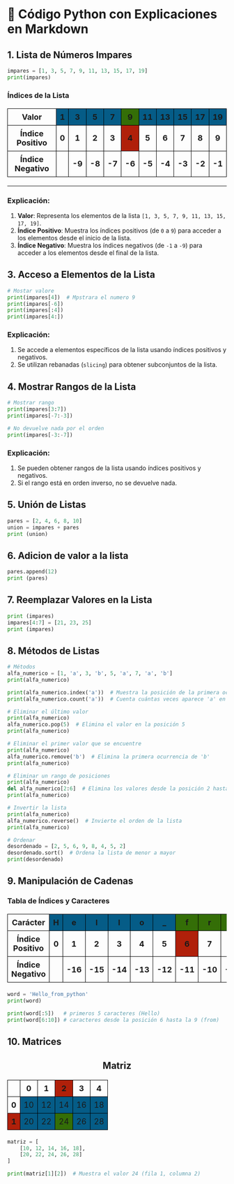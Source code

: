 <style>
    table {
        border-collapse: collapse;
        width: 50%;
        margin: 20px auto;
    }
    th, td {
        border: 1px solid #000;
        padding: 8px;
        text-align: center;
    }
    .data {
        background-color:rgb(5, 92, 135);
    }
    .prev {
        background-color:rgb(110, 82, 7);
    }
    .check {
        background-color:rgb(52, 110, 7);
    }
    .select {
        background-color:rgb(176, 32, 10);
    }
</style>

# 🧮 Código Python con Explicaciones en Markdown

## **1. Lista de Números Impares**
```python
impares = [1, 3, 5, 7, 9, 11, 13, 15, 17, 19]
print(impares)
```
###  Índices de la Lista
<table style="font-size: 18px; border-collapse: collapse; width: 100%;">
  <thead>
    <tr>
      <th style="border: 1px solid #000; padding: 8px;">Valor</th>
      <th class="data" style="border: 1px solid #000; padding: 8px;">1</th>
      <th class="data" style="border: 1px solid #000; padding: 8px;">3</th>
      <th class="data" style="border: 1px solid #000; padding: 8px;">5</th>
      <th class="data" style="border: 1px solid #000; padding: 8px;">7</th>
      <th class="check" style="border: 1px solid #000; padding: 8px;">9</th>
      <th class="data" style="border: 1px solid #000; padding: 8px;">11</th>
      <th class="data" style="border: 1px solid #000; padding: 8px;">13</th>
      <th class="data" style="border: 1px solid #000; padding: 8px;">15</th>
      <th class="data" style="border: 1px solid #000; padding: 8px;">17</th>
      <th class="data" style="border: 1px solid #000; padding: 8px;">19</th>
    </tr>
  </thead>
  <tbody>
    <tr>
      <td style="border: 1px solid #000; padding: 8px;"><strong>Índice Positivo</strong></td>
      <td style="border: 1px solid #000; padding: 8px;"><strong>0</strong></td>
      <td style="border: 1px solid #000; padding: 8px;"><strong>1</strong></td>
      <td style="border: 1px solid #000; padding: 8px;"><strong>2</strong></td>
      <td style="border: 1px solid #000; padding: 8px;"><strong>3</strong></td>
      <td class="select" style="border: 1px solid #000; padding: 8px;"><strong>4</strong></td>
      <td style="border: 1px solid #000; padding: 8px;"><strong>5</strong></td>
      <td style="border: 1px solid #000; padding: 8px;"><strong>6</strong></td>
      <td style="border: 1px solid #000; padding: 8px;"><strong>7</strong></td>
      <td style="border: 1px solid #000; padding: 8px;"><strong>8</strong></td>
      <td style="border: 1px solid #000; padding: 8px;"><strong>9</strong></td>
    </tr>
    <tr>
      <td style="border: 1px solid #000; padding: 8px;"><strong>Índice Negativo</strong></td>
      <td style="border: 1px solid #000; padding: 8px;"></td>
      <td style="border: 1px solid #000; padding: 8px;"><strong>-9</strong></td>
      <td style="border: 1px solid #000; padding: 8px;"><strong>-8</strong></td>
      <td style="border: 1px solid #000; padding: 8px;"><strong>-7</strong></td>
      <td style="border: 1px solid #000; padding: 8px;"><strong>-6</strong></td>
      <td style="border: 1px solid #000; padding: 8px;"><strong>-5</strong></td>
      <td style="border: 1px solid #000; padding: 8px;"><strong>-4</strong></td>
      <td style="border: 1px solid #000; padding: 8px;"><strong>-3</strong></td>
      <td style="border: 1px solid #000; padding: 8px;"><strong>-2</strong></td>
      <td style="border: 1px solid #000; padding: 8px;"><strong>-1</strong></td>
    </tr>
  </tbody>
</table>

---

### **Explicación:**
1. **Valor**: Representa los elementos de la lista `[1, 3, 5, 7, 9, 11, 13, 15, 17, 19]`.
2. **Índice Positivo**: Muestra los índices positivos (de `0` a `9`) para acceder a los elementos desde el inicio de la lista.
3. **Índice Negativo**: Muestra los índices negativos (de `-1` a `-9`) para acceder a los elementos desde el final de la lista.

## **3. Acceso a Elementos de la Lista**

```Python
# Mostar valore
print(impares[4])  # Mpstrara el numero 9
print(impares[-6])
print(impares[:4])
print(impares[4:])
```
### **Explicación:**
1. Se accede a elementos específicos de la lista usando índices positivos y negativos.
2. Se utilizan rebanadas (`slicing`) para obtener subconjuntos de la lista.

## **4. Mostrar Rangos de la Lista**
```python
# Mostrar rango
print(impares[3:7])
print(impares[-7:-3])

# No devuelve nada por el orden
print(impares[-3:-7]) 
```
### **Explicación:**
1. Se pueden obtener rangos de la lista usando índices positivos y negativos.
2. Si el rango está en orden inverso, no se devuelve nada.

## **5. Unión de Listas**
```python
pares = [2, 4, 6, 8, 10]
union = impares + pares 
print (union)
```

## **6. Adicion de valor a la lista**
```python
pares.append(12)
print (pares)
```
## **7. Reemplazar Valores en la Lista**
```python
print (impares)
impares[4:7] = [21, 23, 25]
print (impares)
```
## **8. Métodos de Listas**
```python
# Métodos
alfa_numerico = [1, 'a', 3, 'b', 5, 'a', 7, 'a', 'b']
print(alfa_numerico)

print(alfa_numerico.index('a'))  # Muestra la posición de la primera ocurrencia de 'a'
print(alfa_numerico.count('a'))  # Cuenta cuántas veces aparece 'a' en la lista

# Eliminar el último valor
print(alfa_numerico)
alfa_numerico.pop(5)  # Elimina el valor en la posición 5
print(alfa_numerico)

# Eliminar el primer valor que se encuentre
print(alfa_numerico)
alfa_numerico.remove('b')  # Elimina la primera ocurrencia de 'b'
print(alfa_numerico)

# Eliminar un rango de posiciones
print(alfa_numerico)
del alfa_numerico[2:6]  # Elimina los valores desde la posición 2 hasta la 5
print(alfa_numerico)

# Invertir la lista
print(alfa_numerico)
alfa_numerico.reverse()  # Invierte el orden de la lista
print(alfa_numerico)

# Ordenar
desordenado = [2, 5, 6, 9, 8, 4, 5, 2]
desordenado.sort()  # Ordena la lista de menor a mayor
print(desordenado)
```
## **9. Manipulación de Cadenas**
<h3>Tabla de Índices y Caracteres</h3>

<table style="font-size: 18px; border-collapse: collapse; width: 100%;">
  <thead>
    <tr>
      <th style="border: 1px solid #000; padding: 8px;">Carácter</th>
      <th class="data" style="border: 1px solid #000; padding: 8px;">H</th>
      <th class="data" style="border: 1px solid #000; padding: 8px;">e</th>
      <th class="data" style="border: 1px solid #000; padding: 8px;">l</th>
      <th class="data" style="border: 1px solid #000; padding: 8px;">l</th>
      <th class="data" style="border: 1px solid #000; padding: 8px;">o</th>
      <th class="data" style="border: 1px solid #000; padding: 8px;">_</th>
      <th class="check" style="border: 1px solid #000; padding: 8px;">f</th>
      <th class="check" style="border: 1px solid #000; padding: 8px;">r</th>
      <th class="check" style="border: 1px solid #000; padding: 8px;">o</th>
      <th class="check" style="border: 1px solid #000; padding: 8px;">m</th>
      <th class="data" style="border: 1px solid #000; padding: 8px;">_</th>
      <th class="data" style="border: 1px solid #000; padding: 8px;">p</th>
      <th class="data" style="border: 1px solid #000; padding: 8px;">y</th>
      <th class="data" style="border: 1px solid #000; padding: 8px;">t</th>
      <th class="data" style="border: 1px solid #000; padding: 8px;">h</th>
      <th class="data" style="border: 1px solid #000; padding: 8px;">o</th>
      <th class="data" style="border: 1px solid #000; padding: 8px;">n</th>
    </tr>
  </thead>
  <tbody>
    <tr>
      <td style="border: 1px solid #000; padding: 8px;"><strong>Índice Positivo</strong></td>
      <td style="border: 1px solid #000; padding: 8px;"><strong>0</strong></td>
      <td style="border: 1px solid #000; padding: 8px;"><strong>1</strong></td>
      <td style="border: 1px solid #000; padding: 8px;"><strong>2</strong></td>
      <td style="border: 1px solid #000; padding: 8px;"><strong>3</strong></td>
      <td style="border: 1px solid #000; padding: 8px;"><strong>4</strong></td>
      <td style="border: 1px solid #000; padding: 8px;"><strong>5</strong></td>
      <td class="select" style="border: 1px solid #000; padding: 8px;"><strong>6</strong></td>
      <td style="border: 1px solid #000; padding: 8px;"><strong>7</strong></td>
      <td style="border: 1px solid #000; padding: 8px;"><strong>8</strong></td>
      <td class="prev" style="border: 1px solid #000; padding: 8px;"><strong>9</strong></td>
      <td class="select" style="border: 1px solid #000; padding: 8px;"><strong>10</strong></td>
      <td style="border: 1px solid #000; padding: 8px;"><strong>11</strong></td>
      <td style="border: 1px solid #000; padding: 8px;"><strong>12</strong></td>
      <td style="border: 1px solid #000; padding: 8px;"><strong>13</strong></td>
      <td style="border: 1px solid #000; padding: 8px;"><strong>14</strong></td>
      <td style="border: 1px solid #000; padding: 8px;"><strong>15</strong></td>
      <td style="border: 1px solid #000; padding: 8px;"><strong>16</strong></td>
    </tr>
    <tr>
      <td style="border: 1px solid #000; padding: 8px;"><strong>Índice Negativo</strong></td>
      <td style="border: 1px solid #000; padding: 8px;"></td>
      <td style="border: 1px solid #000; padding: 8px;"><strong>-16</strong></td>
      <td style="border: 1px solid #000; padding: 8px;"><strong>-15</strong></td>
      <td style="border: 1px solid #000; padding: 8px;"><strong>-14</strong></td>
      <td style="border: 1px solid #000; padding: 8px;"><strong>-13</strong></td>
      <td style="border: 1px solid #000; padding: 8px;"><strong>-12</strong></td>
      <td style="border: 1px solid #000; padding: 8px;"><strong>-11</strong></td>
      <td style="border: 1px solid #000; padding: 8px;"><strong>-10</strong></td>
      <td style="border: 1px solid #000; padding: 8px;"><strong>-9</strong></td>
      <td style="border: 1px solid #000; padding: 8px;"><strong>-8</strong></td>
      <td style="border: 1px solid #000; padding: 8px;"><strong>-7</strong></td>
      <td style="border: 1px solid #000; padding: 8px;"><strong>-6</strong></td>
      <td style="border: 1px solid #000; padding: 8px;"><strong>-5</strong></td>
      <td style="border: 1px solid #000; padding: 8px;"><strong>-4</strong></td>
      <td style="border: 1px solid #000; padding: 8px;"><strong>-3</strong></td>
      <td style="border: 1px solid #000; padding: 8px;"><strong>-2</strong></td>
      <td style="border: 1px solid #000; padding: 8px;"><strong>-1</strong></td>
    </tr>
  </tbody>
</table>

```python
word = 'Hello_from_python'
print(word)

print(word[:5])   # primeros 5 caracteres (Hello)
print(word[6:10]) # caracteres desde la posición 6 hasta la 9 (from)
```

## **10. Matrices**


<h2 style="text-align: center;">Matriz</h2>

<table style="font-size: 18px; border-collapse: collapse; width: 100%;">
    <tr>
        <th></th>
        <th>0</th>
        <th>1</th>
        <th class="select">2</th>
        <th>3</th>
        <th>4</th>
    </tr>
    <tr>
        <th>0</th>
        <td class="data" style="border: 1px solid #000; padding: 8px;">10</td>
        <td class="data" style="border: 1px solid #000; padding: 8px;">12</td>
        <td class="data" style="border: 1px solid #000; padding: 8px;">14</td>
        <td class="data" style="border: 1px solid #000; padding: 8px;">16</td>
        <td class="data" style="border: 1px solid #000; padding: 8px;">18</td>
    </tr>
    <tr>
        <th class="select" >1</th>
        <td class="data" style="border: 1px solid #000; padding: 8px;">20</td>
        <td class="data" style="border: 1px solid #000; padding: 8px;">22</td>
        <td class="check" style="border: 1px solid #000; padding: 8px;">24</td>
        <td class="data" style="border: 1px solid #000; padding: 8px;">26</td>
        <td class="data" style="border: 1px solid #000; padding: 8px;">28</td>
    </tr>
</table>


```python
matriz = [ 
    [10, 12, 14, 16, 18], 
    [20, 22, 24, 26, 28] 
]

print(matriz[1][2])  # Muestra el valor 24 (fila 1, columna 2)
```
